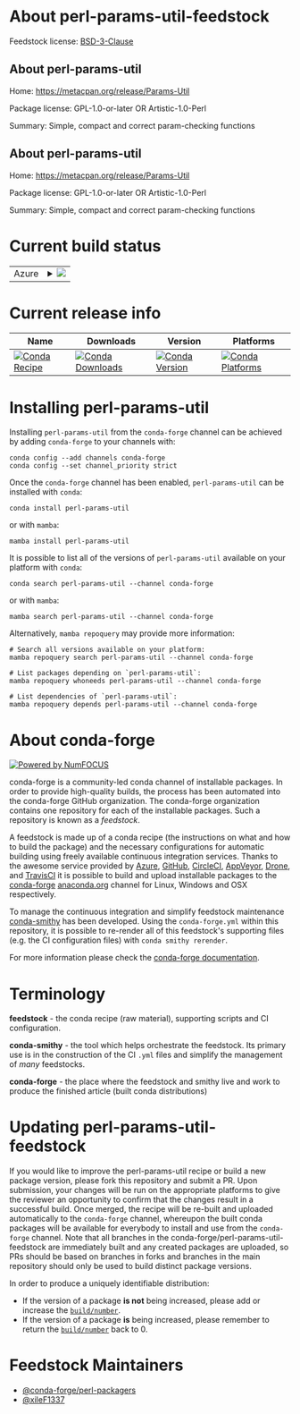 About perl-params-util-feedstock
================================

Feedstock license: [BSD-3-Clause](https://github.com/conda-forge/perl-params-util-feedstock/blob/main/LICENSE.txt)


About perl-params-util
----------------------

Home: https://metacpan.org/release/Params-Util

Package license: GPL-1.0-or-later OR Artistic-1.0-Perl

Summary: Simple, compact and correct param-checking functions

About perl-params-util
----------------------

Home: https://metacpan.org/release/Params-Util

Package license: GPL-1.0-or-later OR Artistic-1.0-Perl

Summary: Simple, compact and correct param-checking functions

Current build status
====================


<table>
    
  <tr>
    <td>Azure</td>
    <td>
      <details>
        <summary>
          <a href="https://dev.azure.com/conda-forge/feedstock-builds/_build/latest?definitionId=18084&branchName=main">
            <img src="https://dev.azure.com/conda-forge/feedstock-builds/_apis/build/status/perl-params-util-feedstock?branchName=main">
          </a>
        </summary>
        <table>
          <thead><tr><th>Variant</th><th>Status</th></tr></thead>
          <tbody><tr>
              <td>linux_64</td>
              <td>
                <a href="https://dev.azure.com/conda-forge/feedstock-builds/_build/latest?definitionId=18084&branchName=main">
                  <img src="https://dev.azure.com/conda-forge/feedstock-builds/_apis/build/status/perl-params-util-feedstock?branchName=main&jobName=linux&configuration=linux%20linux_64_" alt="variant">
                </a>
              </td>
            </tr><tr>
              <td>linux_aarch64</td>
              <td>
                <a href="https://dev.azure.com/conda-forge/feedstock-builds/_build/latest?definitionId=18084&branchName=main">
                  <img src="https://dev.azure.com/conda-forge/feedstock-builds/_apis/build/status/perl-params-util-feedstock?branchName=main&jobName=linux&configuration=linux%20linux_aarch64_" alt="variant">
                </a>
              </td>
            </tr><tr>
              <td>linux_ppc64le</td>
              <td>
                <a href="https://dev.azure.com/conda-forge/feedstock-builds/_build/latest?definitionId=18084&branchName=main">
                  <img src="https://dev.azure.com/conda-forge/feedstock-builds/_apis/build/status/perl-params-util-feedstock?branchName=main&jobName=linux&configuration=linux%20linux_ppc64le_" alt="variant">
                </a>
              </td>
            </tr><tr>
              <td>osx_64</td>
              <td>
                <a href="https://dev.azure.com/conda-forge/feedstock-builds/_build/latest?definitionId=18084&branchName=main">
                  <img src="https://dev.azure.com/conda-forge/feedstock-builds/_apis/build/status/perl-params-util-feedstock?branchName=main&jobName=osx&configuration=osx%20osx_64_" alt="variant">
                </a>
              </td>
            </tr><tr>
              <td>osx_arm64</td>
              <td>
                <a href="https://dev.azure.com/conda-forge/feedstock-builds/_build/latest?definitionId=18084&branchName=main">
                  <img src="https://dev.azure.com/conda-forge/feedstock-builds/_apis/build/status/perl-params-util-feedstock?branchName=main&jobName=osx&configuration=osx%20osx_arm64_" alt="variant">
                </a>
              </td>
            </tr>
          </tbody>
        </table>
      </details>
    </td>
  </tr>
</table>

Current release info
====================

| Name | Downloads | Version | Platforms |
| --- | --- | --- | --- |
| [![Conda Recipe](https://img.shields.io/badge/recipe-perl--params--util-green.svg)](https://anaconda.org/conda-forge/perl-params-util) | [![Conda Downloads](https://img.shields.io/conda/dn/conda-forge/perl-params-util.svg)](https://anaconda.org/conda-forge/perl-params-util) | [![Conda Version](https://img.shields.io/conda/vn/conda-forge/perl-params-util.svg)](https://anaconda.org/conda-forge/perl-params-util) | [![Conda Platforms](https://img.shields.io/conda/pn/conda-forge/perl-params-util.svg)](https://anaconda.org/conda-forge/perl-params-util) |

Installing perl-params-util
===========================

Installing `perl-params-util` from the `conda-forge` channel can be achieved by adding `conda-forge` to your channels with:

```
conda config --add channels conda-forge
conda config --set channel_priority strict
```

Once the `conda-forge` channel has been enabled, `perl-params-util` can be installed with `conda`:

```
conda install perl-params-util
```

or with `mamba`:

```
mamba install perl-params-util
```

It is possible to list all of the versions of `perl-params-util` available on your platform with `conda`:

```
conda search perl-params-util --channel conda-forge
```

or with `mamba`:

```
mamba search perl-params-util --channel conda-forge
```

Alternatively, `mamba repoquery` may provide more information:

```
# Search all versions available on your platform:
mamba repoquery search perl-params-util --channel conda-forge

# List packages depending on `perl-params-util`:
mamba repoquery whoneeds perl-params-util --channel conda-forge

# List dependencies of `perl-params-util`:
mamba repoquery depends perl-params-util --channel conda-forge
```


About conda-forge
=================

[![Powered by
NumFOCUS](https://img.shields.io/badge/powered%20by-NumFOCUS-orange.svg?style=flat&colorA=E1523D&colorB=007D8A)](https://numfocus.org)

conda-forge is a community-led conda channel of installable packages.
In order to provide high-quality builds, the process has been automated into the
conda-forge GitHub organization. The conda-forge organization contains one repository
for each of the installable packages. Such a repository is known as a *feedstock*.

A feedstock is made up of a conda recipe (the instructions on what and how to build
the package) and the necessary configurations for automatic building using freely
available continuous integration services. Thanks to the awesome service provided by
[Azure](https://azure.microsoft.com/en-us/services/devops/), [GitHub](https://github.com/),
[CircleCI](https://circleci.com/), [AppVeyor](https://www.appveyor.com/),
[Drone](https://cloud.drone.io/welcome), and [TravisCI](https://travis-ci.com/)
it is possible to build and upload installable packages to the
[conda-forge](https://anaconda.org/conda-forge) [anaconda.org](https://anaconda.org/)
channel for Linux, Windows and OSX respectively.

To manage the continuous integration and simplify feedstock maintenance
[conda-smithy](https://github.com/conda-forge/conda-smithy) has been developed.
Using the ``conda-forge.yml`` within this repository, it is possible to re-render all of
this feedstock's supporting files (e.g. the CI configuration files) with ``conda smithy rerender``.

For more information please check the [conda-forge documentation](https://conda-forge.org/docs/).

Terminology
===========

**feedstock** - the conda recipe (raw material), supporting scripts and CI configuration.

**conda-smithy** - the tool which helps orchestrate the feedstock.
                   Its primary use is in the construction of the CI ``.yml`` files
                   and simplify the management of *many* feedstocks.

**conda-forge** - the place where the feedstock and smithy live and work to
                  produce the finished article (built conda distributions)


Updating perl-params-util-feedstock
===================================

If you would like to improve the perl-params-util recipe or build a new
package version, please fork this repository and submit a PR. Upon submission,
your changes will be run on the appropriate platforms to give the reviewer an
opportunity to confirm that the changes result in a successful build. Once
merged, the recipe will be re-built and uploaded automatically to the
`conda-forge` channel, whereupon the built conda packages will be available for
everybody to install and use from the `conda-forge` channel.
Note that all branches in the conda-forge/perl-params-util-feedstock are
immediately built and any created packages are uploaded, so PRs should be based
on branches in forks and branches in the main repository should only be used to
build distinct package versions.

In order to produce a uniquely identifiable distribution:
 * If the version of a package **is not** being increased, please add or increase
   the [``build/number``](https://docs.conda.io/projects/conda-build/en/latest/resources/define-metadata.html#build-number-and-string).
 * If the version of a package **is** being increased, please remember to return
   the [``build/number``](https://docs.conda.io/projects/conda-build/en/latest/resources/define-metadata.html#build-number-and-string)
   back to 0.

Feedstock Maintainers
=====================

* [@conda-forge/perl-packagers](https://github.com/orgs/conda-forge/teams/perl-packagers/)
* [@xileF1337](https://github.com/xileF1337/)

